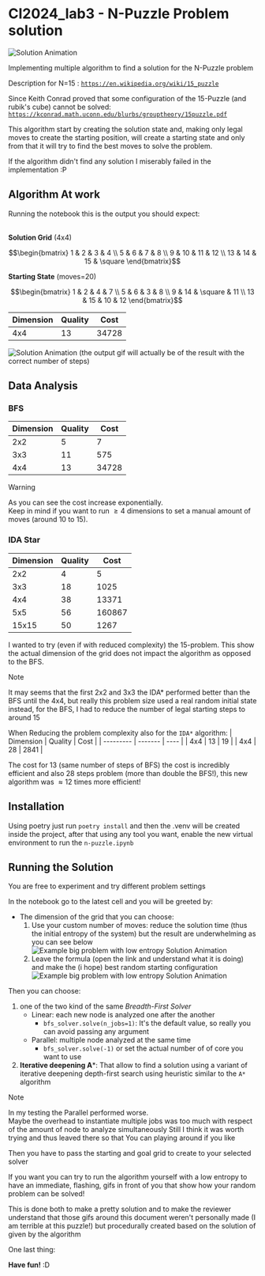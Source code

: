 # CI2024_lab3 - N-Puzzle Problem solution

![Solution Animation](docs/4x4.gif)

Implementing multiple algorithm to find a solution for the N-Puzzle problem

Description for N=15 : [`https://en.wikipedia.org/wiki/15_puzzle`](https://en.wikipedia.org/wiki/15_puzzle)

Since Keith Conrad proved that some configuration of the 15-Puzzle (and rubik's cube) cannot be solved: [`https://kconrad.math.uconn.edu/blurbs/grouptheory/15puzzle.pdf`](https://kconrad.math.uconn.edu/blurbs/grouptheory/15puzzle.pdf)

This algorithm start by creating the solution state and, making only legal moves to create the starting position, will create a starting state and only from that it will try to find the best moves to solve the problem.

If the algorithm didn't find any solution I miserably failed in the implementation :P


## Algorithm At work

Running the notebook this is the output you should expect:<br><br>

**Solution Grid** (4x4)

$$\begin{bmatrix}
  1  & 2  & 3  & 4       \\
  5  & 6  & 7  & 8       \\
  9  & 10 & 11 & 12      \\
  13 & 14 & 15 & \square
  \end{bmatrix}$$

**Starting State** (moves=20)

$$\begin{bmatrix}
  1  & 2  & 4       & 7  \\ 
  5  & 6  & 3       & 8  \\ 
  9  & 14 & \square & 11 \\ 
  13 & 15 & 10      & 12
\end{bmatrix}$$


| Dimension | Quality | Cost  |
| --------- | ------- | ----- |
| 4x4       | 13      | 34728 |



![Solution Animation](docs/4x4.gif)
(the output gif will actually be of the result with the correct number of steps)
## Data Analysis

### BFS

| Dimension | Quality | Cost  |
| --------- | ------- | ----- |
| 2x2       | 5       | 7     |
| 3x3       | 11      | 575   |
| 4x4       | 13      | 34728 |

> [!WARNING]
> As you can see the cost increase exponentially. <br>
> Keep in mind if you want to run $\ge 4$ dimensions to set a manual amount of moves (around 10 to 15).

### IDA Star

| Dimension | Quality | Cost   |
| --------- | ------- | ------ |
| 2x2       | 4       | 5      |
| 3x3       | 18      | 1025   |
| 4x4       | 38      | 13371  |
| 5x5       | 56      | 160867 |
| 15x15     | 50      | 1267   |

I wanted to try (even if with reduced complexity) the 15-problem. This show the actual dimension of the grid does not impact the algorithm as opposed to the BFS.

> [!NOTE]
> It may seems that the first 2x2 and 3x3 the IDA* performed better than the BFS
> until the 4x4, but really this problem size used a real random initial state instead, for the BFS, I had to reduce the number of legal starting steps to around 15  

When Reducing the problem complexity also for the  `IDA*` algorithm:
| Dimension | Quality | Cost |
| --------- | ------- | ---- |
| 4x4       | 13      | 19   |
| 4x4       | 28      | 2841 |

The cost for 13 (same number of steps of BFS) the cost is incredibly efficient and also 28 steps problem (more than double the BFS!), this new algorithm was $\approx12$ times more efficient!

## Installation
Using poetry just run `poetry install` and then the .venv will be created inside the project, after that using any tool you want, enable the new virtual environment to run the `n-puzzle.ipynb`

## Running the Solution

You are free to experiment and try different problem settings

In the notebook go to the latest cell and you will be greeted by:
* The dimension of the grid that you can choose:
  1. Use your custom number of moves: reduce the solution time (thus the initial entropy of the system) but the result are underwhelming as you can see below
     ![Example big problem with low entropy Solution Animation](docs/6x6.gif)
  2. Leave the formula (open the link and understand what it is doing) and make the (i hope) best random starting configuration
     ![Example big problem with low entropy Solution Animation](docs/3x3.gif)

Then you can choose:
1. one of the two kind of the same *Breadth-First Solver*
    * Linear: each new node is analyzed one after the another
      * `bfs_solver.solve(n_jobs=1)`: It's the default value, so really you can avoid passing any argument
    * Parallel: multiple node analyzed at the same time
      * `bfs_solver.solve(-1)` or set the actual number of of core you want to use
2. **Iterative deepening A***: That allow to find a solution using a variant of iterative deepening depth-first search using heuristic similar to the `A*` algorithm

> [!NOTE]
> In my testing the Parallel performed worse.<br>
> Maybe the overhead to instantiate multiple jobs was too much with respect of the amount of node to analyze simultaneously
> Still I think it was worth trying and thus leaved there so that You can playing around if you like

Then you have to pass the starting and goal grid to create to your selected solver

If you want you can try to run the algorithm yourself with a low entropy to have an immediate, flashing, gifs in front of you that show how your random problem can be solved!

This is done both to make a pretty solution and to make the reviewer understand that those gifs around this document weren't personally made (I am terrible at this puzzle!) but procedurally created based on the solution of given by the algorithm

One last thing:

**Have fun!** :D